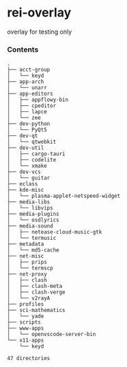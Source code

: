# rei-overlay
overlay for testing only

### Contents
[comment]: # (text below will be generated using pre-commit hook. this line is not visible when rendered.)
```Hack
.
├── acct-group
│   └── keyd
├── app-arch
│   └── unarr
├── app-editors
│   ├── appflowy-bin
│   ├── cpeditor
│   ├── lapce
│   └── zee
├── dev-python
│   └── PyQt5
├── dev-qt
│   └── qtwebkit
├── dev-util
│   ├── cargo-tauri
│   ├── codelite
│   └── xmake
├── dev-vcs
│   └── guitar
├── eclass
├── kde-misc
│   └── plasma-applet-netspeed-widget
├── media-libs
│   └── libvips
├── media-plugins
│   └── osdlyrics
├── media-sound
│   ├── netease-cloud-music-gtk
│   └── termusic
├── metadata
│   └── md5-cache
├── net-misc
│   ├── prips
│   └── termscp
├── net-proxy
│   ├── clash
│   ├── clash-meta
│   ├── clash-verge
│   └── v2rayA
├── profiles
├── sci-mathematics
│   └── yade
├── scripts
├── www-apps
│   └── openvscode-server-bin
└── x11-apps
    └── keyd

47 directories
```
